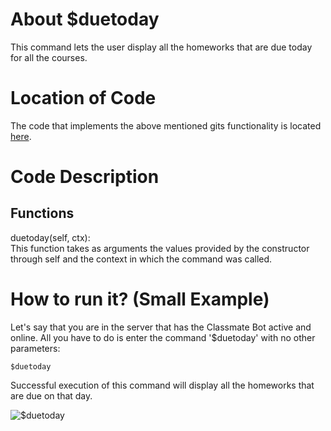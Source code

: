 # About $duetoday
This command lets the user display all the homeworks that are due today for all the courses. 

# Location of Code
The code that implements the above mentioned gits functionality is located [here](https://github.com/lyonva/ClassMateBot/blob/main/src/cogs/deadline.py).

# Code Description
## Functions
duetoday(self, ctx): <br>
This function takes as arguments the values provided by the constructor through self and the context in which the command was called. 

# How to run it? (Small Example)
Let's say that you are in the server that has the Classmate Bot active and online. All you have to do is 
enter the command '$duetoday' with no other parameters:

```
$duetoday
```
Successful execution of this command will display all the homeworks that are due on that day.

![$duetoday](https://github.com/lyonva/ClassMateBot/blob/main/data/media/duetoday.gif)